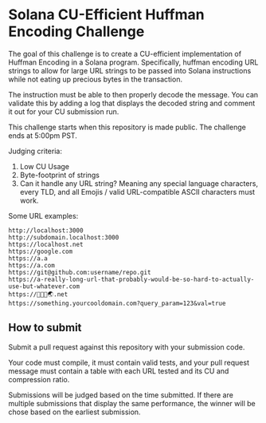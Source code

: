 # Solana CU-Efficient Huffman Encoding Challenge

The goal of this challenge is to create a CU-efficient implementation of Huffman Encoding in a Solana program. Specifically, huffman encoding URL strings to allow for large URL strings to be passed into Solana instructions while not eating up precious bytes in the transaction.

The instruction must be able to then properly decode the message. You can validate this by adding a log that displays the decoded string and comment it out for your CU submission run.

This challenge starts when this repository is made public. The challenge ends at 5:00pm PST.

Judging criteria:
1. Low CU Usage
2. Byte-footprint of strings
3. Can it handle any URL string? Meaning any special language characters, every TLD, and all Emojis / valid URL-compatible ASCII characters must work.

Some URL examples:

```
http://localhost:3000
http://subdomain.localhost:3000
https://localhost.net
https://google.com
https://a.a
https://a.com
https://git@github.com:username/repo.git
https://a-really-long-url-that-probably-would-be-so-hard-to-actually-use-but-whatever.com
https://🦝👀🍹🌏.net
https://something.yourcooldomain.com?query_param=123&val=true
```

## How to submit

Submit a pull request against this repository with your submission code.

Your code must compile, it must contain valid tests, and your pull request message must contain a table with each URL tested and its CU and compression ratio.

Submissions will be judged based on the time submitted. If there are multiple submissions that display the same performance, the winner will be chose based on the earliest submission.
